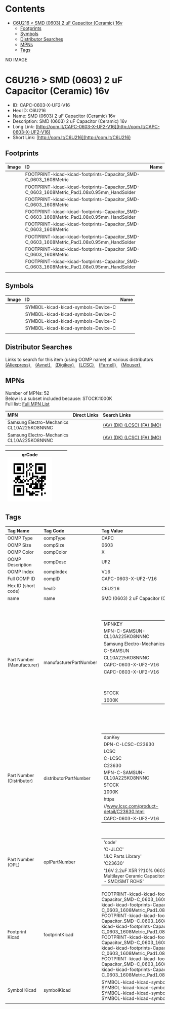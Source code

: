 



Contents
========

* [C6U216 > SMD (0603) 2 uF Capacitor (Ceramic) 16v](#c6u216--smd-0603-2-uf-capacitor-ceramic-16v)
	* [Footprints](#footprints)
	* [Symbols](#symbols)
	* [Distributor Searches](#distributor-searches)
	* [MPNs](#mpns)
	* [Tags](#tags)
  
NO IMAGE  
# C6U216 > SMD (0603) 2 uF Capacitor (Ceramic) 16v

- ID: CAPC-0603-X-UF2-V16
- Hex ID: C6U216
- Name: SMD (0603) 2 uF Capacitor (Ceramic) 16v
- Description: SMD (0603) 2 uF Capacitor (Ceramic) 16v
- Long Link: [http://oom.lt/CAPC-0603-X-UF2-V16](http://oom.lt/CAPC-0603-X-UF2-V16)
- Short Link: [http://oom.lt/C6U216](http://oom.lt/C6U216)

## Footprints
  

|Image|ID|Name|
| :--- | :--- | :--- |
||FOOTPRINT-kicad-kicad-footprints-Capacitor_SMD-C_0603_1608Metric||
||FOOTPRINT-kicad-kicad-footprints-Capacitor_SMD-C_0603_1608Metric_Pad1.08x0.95mm_HandSolder||
||FOOTPRINT-kicad-kicad-footprints-Capacitor_SMD-C_0603_1608Metric||
||FOOTPRINT-kicad-kicad-footprints-Capacitor_SMD-C_0603_1608Metric_Pad1.08x0.95mm_HandSolder||
||FOOTPRINT-kicad-kicad-footprints-Capacitor_SMD-C_0603_1608Metric||
||FOOTPRINT-kicad-kicad-footprints-Capacitor_SMD-C_0603_1608Metric_Pad1.08x0.95mm_HandSolder||
||FOOTPRINT-kicad-kicad-footprints-Capacitor_SMD-C_0603_1608Metric||
||FOOTPRINT-kicad-kicad-footprints-Capacitor_SMD-C_0603_1608Metric_Pad1.08x0.95mm_HandSolder||
||||

## Symbols
  

|Image|ID|Name|
| :--- | :--- | :--- |
|![]()|SYMBOL-kicad-kicad-symbols-Device-C||
|![]()|SYMBOL-kicad-kicad-symbols-Device-C||
|![]()|SYMBOL-kicad-kicad-symbols-Device-C||
|![]()|SYMBOL-kicad-kicad-symbols-Device-C||
||||

## Distributor Searches
  
Links to search for this item (using OOMP name) at various distributors  
[(Aliexpress) ](https://www.aliexpress.com/wholesale?SearchText=1117SMD+0603+2+uF+Capacitor+Ceramic+16v)&nbsp;&nbsp;&nbsp;[(Avnet) ](https://www.avnet.com/shop/us/search/SMD+0603+2+uF+Capacitor+Ceramic+16v)&nbsp;&nbsp;&nbsp;[(Digikey) ](https://www.digikey.co.uk/en/products/result?s=SMD+0603+2+uF+Capacitor+Ceramic+16v)&nbsp;&nbsp;&nbsp;[(LCSC) ](https://www.lcsc.com/search?q=SMD+0603+2+uF+Capacitor+Ceramic+16v)&nbsp;&nbsp;&nbsp;[(Farnell) ](https://uk.farnell.com/search?st=SMD+0603+2+uF+Capacitor+Ceramic+16v)&nbsp;&nbsp;&nbsp;[(Mouser) ](https://www.mouser.com/c/?q=SMD+0603+2+uF+Capacitor+Ceramic+16v)&nbsp;&nbsp;&nbsp;
## MPNs
  
Number of MPNs: 52<br>Below is a subset included because: STOCK:1000K <br>Full list: [Full MPN List](MPNLIST.md)  

|MPN|Direct Links|Search Links|
| :--- | :--- | :--- |
|Samsung Electro-Mechanics<br>CL10A225KO8NNNC||[(AV) ](https://www.avnet.com/shop/us/search/CL10A225KO8NNNC)[(DK) ](https://www.digikey.co.uk/products/en?keywords=CL10A225KO8NNNC)[(LCSC) ](https://www.lcsc.com/search?q=CL10A225KO8NNNC)[(FA) ](https://uk.farnell.com/search?st=CL10A225KO8NNNC)[(MO) ](https://www.mouser.com/c/?q=CL10A225KO8NNNC)|
|Samsung Electro-Mechanics<br>CL10A225KO8NNNC||[(AV) ](https://www.avnet.com/shop/us/search/CL10A225KO8NNNC)[(DK) ](https://www.digikey.co.uk/products/en?keywords=CL10A225KO8NNNC)[(LCSC) ](https://www.lcsc.com/search?q=CL10A225KO8NNNC)[(FA) ](https://uk.farnell.com/search?st=CL10A225KO8NNNC)[(MO) ](https://www.mouser.com/c/?q=CL10A225KO8NNNC)|
||||
  

|qrCode<br>[![](https://raw.githubusercontent.com/oomlout/oomlout_OOMP_parts_V2/main/CAPC/0603/X/UF2/V16/qrCode_140.png)](https://github.com/oomlout/oomlout_OOMP_parts_V2/tree/main/CAPC/0603/X/UF2/V16/qrCode.png)||||
| :---: | :---: | :---: | :---: |

## Tags
  

|Tag Name|Tag Code|Tag Value|
| :--- | :--- | :--- |
|OOMP Type|oompType|CAPC|
|OOMP Size|oompSize|0603|
|OOMP Color|oompColor|X|
|OOMP Description|oompDesc|UF2|
|OOMP Index|oompIndex|V16|
|Full OOMP ID|oompID|CAPC-0603-X-UF2-V16|
|Hex ID (short code)|hexID|C6U216|
|name|name|SMD (0603) 2 uF Capacitor (Ceramic) 16v|
|Part Number (Manufacturer)|manufacturerPartNumber|<table><tr><td>MPNKEY</td></tr><tr><td> MPN-C-SAMSUN-CL10A225KO8NNNC</td><td> MANUFACTURER</td></tr><tr><td> Samsung Electro-Mechanics</td><td> MANUCODE</td></tr><tr><td> C-SAMSUN</td><td> MPN</td></tr><tr><td> CL10A225KO8NNNC</td><td> OOMPIDPARTIAL</td></tr><tr><td> CAPC-0603-X-UF2-V16</td><td> OOMPID</td></tr><tr><td> CAPC-0603-X-UF2-V16</td><td> LINK</td></tr><tr><td> </td><td> DESCRIPTION</td></tr><tr><td> </td><td> TAGS</td></tr><tr><td> STOCK</td></tr><tr><td>1000K</td></tr></table></td><td> <table><tr><td>MPNKEY</td></tr><tr><td> MPN-C-FHGUAN-0603B225K160NT</td><td> MANUFACTURER</td></tr><tr><td> FH (Guangdong Fenghua Advanced Tech)</td><td> MANUCODE</td></tr><tr><td> C-FHGUAN</td><td> MPN</td></tr><tr><td> 0603B225K160NT</td><td> OOMPIDPARTIAL</td></tr><tr><td> CAPC-0603-X-UF2-V16</td><td> OOMPID</td></tr><tr><td> CAPC-0603-X-UF2-V16</td><td> LINK</td></tr><tr><td> </td><td> DESCRIPTION</td></tr><tr><td> </td><td> TAGS</td></tr><tr><td> STOCK</td></tr><tr><td>10K</td></tr></table></td><td> <table><tr><td>MPNKEY</td></tr><tr><td> MPN-C-TDK-C1608X5R1C225KT000N</td><td> MANUFACTURER</td></tr><tr><td> TDK</td><td> MANUCODE</td></tr><tr><td> C-TDK</td><td> MPN</td></tr><tr><td> C1608X5R1C225KT000N</td><td> OOMPIDPARTIAL</td></tr><tr><td> CAPC-0603-X-UF2-V16</td><td> OOMPID</td></tr><tr><td> CAPC-0603-X-UF2-V16</td><td> LINK</td></tr><tr><td> </td><td> DESCRIPTION</td></tr><tr><td> </td><td> TAGS</td></tr><tr><td> STOCK</td></tr><tr><td>100K</td></tr></table></td><td> <table><tr><td>MPNKEY</td></tr><tr><td> MPN-C-MURATA-GRM188R61C225KE15D</td><td> MANUFACTURER</td></tr><tr><td> Murata Electronics</td><td> MANUCODE</td></tr><tr><td> C-MURATA</td><td> MPN</td></tr><tr><td> GRM188R61C225KE15D</td><td> OOMPIDPARTIAL</td></tr><tr><td> CAPC-0603-X-UF2-V16</td><td> OOMPID</td></tr><tr><td> CAPC-0603-X-UF2-V16</td><td> LINK</td></tr><tr><td> </td><td> DESCRIPTION</td></tr><tr><td> </td><td> TAGS</td></tr><tr><td> STOCK</td></tr><tr><td>1K</td></tr></table></td><td> <table><tr><td>MPNKEY</td></tr><tr><td> MPN-C-TAIYOY-EMK107BJ225KA-T</td><td> MANUFACTURER</td></tr><tr><td> Taiyo Yuden</td><td> MANUCODE</td></tr><tr><td> C-TAIYOY</td><td> MPN</td></tr><tr><td> EMK107BJ225KA-T</td><td> OOMPIDPARTIAL</td></tr><tr><td> CAPC-0603-X-UF2-V16</td><td> OOMPID</td></tr><tr><td> CAPC-0603-X-UF2-V16</td><td> LINK</td></tr><tr><td> </td><td> DESCRIPTION</td></tr><tr><td> </td><td> TAGS</td></tr><tr><td> STOCK</td></tr><tr><td>100K</td></tr></table></td><td> <table><tr><td>MPNKEY</td></tr><tr><td> MPN-C-YAGEO-CC0603ZRY5V7BB225</td><td> MANUFACTURER</td></tr><tr><td> YAGEO</td><td> MANUCODE</td></tr><tr><td> C-YAGEO</td><td> MPN</td></tr><tr><td> CC0603ZRY5V7BB225</td><td> OOMPIDPARTIAL</td></tr><tr><td> CAPC-0603-X-UF2-V16</td><td> OOMPID</td></tr><tr><td> CAPC-0603-X-UF2-V16</td><td> LINK</td></tr><tr><td> </td><td> DESCRIPTION</td></tr><tr><td> </td><td> TAGS</td></tr><tr><td> STOCK</td></tr><tr><td>1K</td></tr></table></td><td> <table><tr><td>MPNKEY</td></tr><tr><td> MPN-C-YAGEO-CC0603KRX5R7BB225</td><td> MANUFACTURER</td></tr><tr><td> YAGEO</td><td> MANUCODE</td></tr><tr><td> C-YAGEO</td><td> MPN</td></tr><tr><td> CC0603KRX5R7BB225</td><td> OOMPIDPARTIAL</td></tr><tr><td> CAPC-0603-X-UF2-V16</td><td> OOMPID</td></tr><tr><td> CAPC-0603-X-UF2-V16</td><td> LINK</td></tr><tr><td> </td><td> DESCRIPTION</td></tr><tr><td> </td><td> TAGS</td></tr><tr><td> STOCK</td></tr><tr><td>100K</td></tr></table></td><td> <table><tr><td>MPNKEY</td></tr><tr><td> MPN-C-FHGUAN-0603F225M160NT</td><td> MANUFACTURER</td></tr><tr><td> FH (Guangdong Fenghua Advanced Tech)</td><td> MANUCODE</td></tr><tr><td> C-FHGUAN</td><td> MPN</td></tr><tr><td> 0603F225M160NT</td><td> OOMPIDPARTIAL</td></tr><tr><td> CAPC-0603-X-UF2-V16</td><td> OOMPID</td></tr><tr><td> CAPC-0603-X-UF2-V16</td><td> LINK</td></tr><tr><td> </td><td> DESCRIPTION</td></tr><tr><td> </td><td> TAGS</td></tr><tr><td> </td></tr></table></td><td> <table><tr><td>MPNKEY</td></tr><tr><td> MPN-C-WALSIN-0603F225Z160CT</td><td> MANUFACTURER</td></tr><tr><td> Walsin Tech Corp</td><td> MANUCODE</td></tr><tr><td> C-WALSIN</td><td> MPN</td></tr><tr><td> 0603F225Z160CT</td><td> OOMPIDPARTIAL</td></tr><tr><td> CAPC-0603-X-UF2-V16</td><td> OOMPID</td></tr><tr><td> CAPC-0603-X-UF2-V16</td><td> LINK</td></tr><tr><td> </td><td> DESCRIPTION</td></tr><tr><td> </td><td> TAGS</td></tr><tr><td> </td></tr></table></td><td> <table><tr><td>MPNKEY</td></tr><tr><td> MPN-C-FHGUAN-0603X225K160NT</td><td> MANUFACTURER</td></tr><tr><td> FH (Guangdong Fenghua Advanced Tech)</td><td> MANUCODE</td></tr><tr><td> C-FHGUAN</td><td> MPN</td></tr><tr><td> 0603X225K160NT</td><td> OOMPIDPARTIAL</td></tr><tr><td> CAPC-0603-X-UF2-V16</td><td> OOMPID</td></tr><tr><td> CAPC-0603-X-UF2-V16</td><td> LINK</td></tr><tr><td> </td><td> DESCRIPTION</td></tr><tr><td> </td><td> TAGS</td></tr><tr><td> STOCK</td></tr><tr><td>10K</td></tr></table></td><td> <table><tr><td>MPNKEY</td></tr><tr><td> MPN-C-TDK-CGA3E1X5R1C225M080AC</td><td> MANUFACTURER</td></tr><tr><td> TDK</td><td> MANUCODE</td></tr><tr><td> C-TDK</td><td> MPN</td></tr><tr><td> CGA3E1X5R1C225M080AC</td><td> OOMPIDPARTIAL</td></tr><tr><td> CAPC-0603-X-UF2-V16</td><td> OOMPID</td></tr><tr><td> CAPC-0603-X-UF2-V16</td><td> LINK</td></tr><tr><td> </td><td> DESCRIPTION</td></tr><tr><td> </td><td> TAGS</td></tr><tr><td> </td></tr></table></td><td> <table><tr><td>MPNKEY</td></tr><tr><td> MPN-C-MURATA-GRM188C71C225KE11D</td><td> MANUFACTURER</td></tr><tr><td> Murata Electronics</td><td> MANUCODE</td></tr><tr><td> C-MURATA</td><td> MPN</td></tr><tr><td> GRM188C71C225KE11D</td><td> OOMPIDPARTIAL</td></tr><tr><td> CAPC-0603-X-UF2-V16</td><td> OOMPID</td></tr><tr><td> CAPC-0603-X-UF2-V16</td><td> LINK</td></tr><tr><td> </td><td> DESCRIPTION</td></tr><tr><td> </td><td> TAGS</td></tr><tr><td> </td></tr></table></td><td> <table><tr><td>MPNKEY</td></tr><tr><td> MPN-C-TAIYOY-EMK107BB7225KA-T</td><td> MANUFACTURER</td></tr><tr><td> Taiyo Yuden</td><td> MANUCODE</td></tr><tr><td> C-TAIYOY</td><td> MPN</td></tr><tr><td> EMK107BB7225KA-T</td><td> OOMPIDPARTIAL</td></tr><tr><td> CAPC-0603-X-UF2-V16</td><td> OOMPID</td></tr><tr><td> CAPC-0603-X-UF2-V16</td><td> LINK</td></tr><tr><td> </td><td> DESCRIPTION</td></tr><tr><td> </td><td> TAGS</td></tr><tr><td> STOCK</td></tr><tr><td>1K</td></tr></table></td><td> <table><tr><td>MPNKEY</td></tr><tr><td> MPN-C-TDK-CGA3E1X7S1C225KT000N</td><td> MANUFACTURER</td></tr><tr><td> TDK</td><td> MANUCODE</td></tr><tr><td> C-TDK</td><td> MPN</td></tr><tr><td> CGA3E1X7S1C225KT000N</td><td> OOMPIDPARTIAL</td></tr><tr><td> CAPC-0603-X-UF2-V16</td><td> OOMPID</td></tr><tr><td> CAPC-0603-X-UF2-V16</td><td> LINK</td></tr><tr><td> </td><td> DESCRIPTION</td></tr><tr><td> </td><td> TAGS</td></tr><tr><td> </td></tr></table></td><td> <table><tr><td>MPNKEY</td></tr><tr><td> MPN-C-TDK-CGA3E1X5R1C225KT0Y0E</td><td> MANUFACTURER</td></tr><tr><td> TDK</td><td> MANUCODE</td></tr><tr><td> C-TDK</td><td> MPN</td></tr><tr><td> CGA3E1X5R1C225KT0Y0E</td><td> OOMPIDPARTIAL</td></tr><tr><td> CAPC-0603-X-UF2-V16</td><td> OOMPID</td></tr><tr><td> CAPC-0603-X-UF2-V16</td><td> LINK</td></tr><tr><td> </td><td> DESCRIPTION</td></tr><tr><td> </td><td> TAGS</td></tr><tr><td> STOCK</td></tr><tr><td>1K</td></tr></table></td><td> <table><tr><td>MPNKEY</td></tr><tr><td> MPN-C-CCTC-TCC0603X5R225K160CT</td><td> MANUFACTURER</td></tr><tr><td> CCTC</td><td> MANUCODE</td></tr><tr><td> C-CCTC</td><td> MPN</td></tr><tr><td> TCC0603X5R225K160CT</td><td> OOMPIDPARTIAL</td></tr><tr><td> CAPC-0603-X-UF2-V16</td><td> OOMPID</td></tr><tr><td> CAPC-0603-X-UF2-V16</td><td> LINK</td></tr><tr><td> </td><td> DESCRIPTION</td></tr><tr><td> </td><td> TAGS</td></tr><tr><td> STOCK</td></tr><tr><td>100K</td></tr></table></td><td> <table><tr><td>MPNKEY</td></tr><tr><td> MPN-C-TAIYOY-EMK107ABJ225KAHT</td><td> MANUFACTURER</td></tr><tr><td> Taiyo Yuden</td><td> MANUCODE</td></tr><tr><td> C-TAIYOY</td><td> MPN</td></tr><tr><td> EMK107ABJ225KAHT</td><td> OOMPIDPARTIAL</td></tr><tr><td> CAPC-0603-X-UF2-V16</td><td> OOMPID</td></tr><tr><td> CAPC-0603-X-UF2-V16</td><td> LINK</td></tr><tr><td> </td><td> DESCRIPTION</td></tr><tr><td> </td><td> TAGS</td></tr><tr><td> STOCK</td></tr><tr><td>1K</td></tr></table></td><td> <table><tr><td>MPNKEY</td></tr><tr><td> MPN-C-WALSIN-0603X225K160CT</td><td> MANUFACTURER</td></tr><tr><td> Walsin Tech Corp</td><td> MANUCODE</td></tr><tr><td> C-WALSIN</td><td> MPN</td></tr><tr><td> 0603X225K160CT</td><td> OOMPIDPARTIAL</td></tr><tr><td> CAPC-0603-X-UF2-V16</td><td> OOMPID</td></tr><tr><td> CAPC-0603-X-UF2-V16</td><td> LINK</td></tr><tr><td> </td><td> DESCRIPTION</td></tr><tr><td> </td><td> TAGS</td></tr><tr><td> </td></tr></table></td><td> <table><tr><td>MPNKEY</td></tr><tr><td> MPN-C-KEMET-C0603C225K4PAC7867</td><td> MANUFACTURER</td></tr><tr><td> KEMET</td><td> MANUCODE</td></tr><tr><td> C-KEMET</td><td> MPN</td></tr><tr><td> C0603C225K4PAC7867</td><td> OOMPIDPARTIAL</td></tr><tr><td> CAPC-0603-X-UF2-V16</td><td> OOMPID</td></tr><tr><td> CAPC-0603-X-UF2-V16</td><td> LINK</td></tr><tr><td> </td><td> DESCRIPTION</td></tr><tr><td> </td><td> TAGS</td></tr><tr><td> STOCK</td></tr><tr><td>1K</td></tr></table></td><td> <table><tr><td>MPNKEY</td></tr><tr><td> MPN-C-YAGEO-CC0603MRY5V7BB225</td><td> MANUFACTURER</td></tr><tr><td> YAGEO</td><td> MANUCODE</td></tr><tr><td> C-YAGEO</td><td> MPN</td></tr><tr><td> CC0603MRY5V7BB225</td><td> OOMPIDPARTIAL</td></tr><tr><td> CAPC-0603-X-UF2-V16</td><td> OOMPID</td></tr><tr><td> CAPC-0603-X-UF2-V16</td><td> LINK</td></tr><tr><td> </td><td> DESCRIPTION</td></tr><tr><td> </td><td> TAGS</td></tr><tr><td> </td></tr></table></td><td> <table><tr><td>MPNKEY</td></tr><tr><td> MPN-C-WALSIN-0603B225K160CT</td><td> MANUFACTURER</td></tr><tr><td> Walsin Tech Corp</td><td> MANUCODE</td></tr><tr><td> C-WALSIN</td><td> MPN</td></tr><tr><td> 0603B225K160CT</td><td> OOMPIDPARTIAL</td></tr><tr><td> CAPC-0603-X-UF2-V16</td><td> OOMPID</td></tr><tr><td> CAPC-0603-X-UF2-V16</td><td> LINK</td></tr><tr><td> </td><td> DESCRIPTION</td></tr><tr><td> </td><td> TAGS</td></tr><tr><td> </td></tr></table></td><td> <table><tr><td>MPNKEY</td></tr><tr><td> MPN-C-MURATA-GRM188Z71C225KE43D</td><td> MANUFACTURER</td></tr><tr><td> Murata Electronics</td><td> MANUCODE</td></tr><tr><td> C-MURATA</td><td> MPN</td></tr><tr><td> GRM188Z71C225KE43D</td><td> OOMPIDPARTIAL</td></tr><tr><td> CAPC-0603-X-UF2-V16</td><td> OOMPID</td></tr><tr><td> CAPC-0603-X-UF2-V16</td><td> LINK</td></tr><tr><td> </td><td> DESCRIPTION</td></tr><tr><td> </td><td> TAGS</td></tr><tr><td> </td></tr></table></td><td> <table><tr><td>MPNKEY</td></tr><tr><td> MPN-C-YAGEO-CC0603KRX7R7BB225</td><td> MANUFACTURER</td></tr><tr><td> YAGEO</td><td> MANUCODE</td></tr><tr><td> C-YAGEO</td><td> MPN</td></tr><tr><td> CC0603KRX7R7BB225</td><td> OOMPIDPARTIAL</td></tr><tr><td> CAPC-0603-X-UF2-V16</td><td> OOMPID</td></tr><tr><td> CAPC-0603-X-UF2-V16</td><td> LINK</td></tr><tr><td> </td><td> DESCRIPTION</td></tr><tr><td> </td><td> TAGS</td></tr><tr><td> STOCK</td></tr><tr><td>1K</td></tr></table></td><td> <table><tr><td>MPNKEY</td></tr><tr><td> MPN-C-TDK-C1608X7S1C225K080AE</td><td> MANUFACTURER</td></tr><tr><td> TDK</td><td> MANUCODE</td></tr><tr><td> C-TDK</td><td> MPN</td></tr><tr><td> C1608X7S1C225K080AE</td><td> OOMPIDPARTIAL</td></tr><tr><td> CAPC-0603-X-UF2-V16</td><td> OOMPID</td></tr><tr><td> CAPC-0603-X-UF2-V16</td><td> LINK</td></tr><tr><td> </td><td> DESCRIPTION</td></tr><tr><td> </td><td> TAGS</td></tr><tr><td> </td></tr></table></td><td> <table><tr><td>MPNKEY</td></tr><tr><td> MPN-C-SAMSUN-CL10A226MO7JZNC</td><td> MANUFACTURER</td></tr><tr><td> Samsung Electro-Mechanics</td><td> MANUCODE</td></tr><tr><td> C-SAMSUN</td><td> MPN</td></tr><tr><td> CL10A226MO7JZNC</td><td> OOMPIDPARTIAL</td></tr><tr><td> CAPC-0603-X-UF2-V16</td><td> OOMPID</td></tr><tr><td> CAPC-0603-X-UF2-V16</td><td> LINK</td></tr><tr><td> </td><td> DESCRIPTION</td></tr><tr><td> </td><td> TAGS</td></tr><tr><td> STOCK</td></tr><tr><td>10K</td></tr></table></td><td> <table><tr><td>MPNKEY</td></tr><tr><td> MPN-C-SANYEA-C0603X5R226M160NT</td><td> MANUFACTURER</td></tr><tr><td> SANYEAR</td><td> MANUCODE</td></tr><tr><td> C-SANYEA</td><td> MPN</td></tr><tr><td> C0603X5R226M160NT</td><td> OOMPIDPARTIAL</td></tr><tr><td> CAPC-0603-X-UF2-V16</td><td> OOMPID</td></tr><tr><td> CAPC-0603-X-UF2-V16</td><td> LINK</td></tr><tr><td> </td><td> DESCRIPTION</td></tr><tr><td> </td><td> TAGS</td></tr><tr><td> STOCK</td></tr><tr><td>1K</td></tr></table></td><td> <table><tr><td>MPNKEY</td></tr><tr><td> MPN-C-SAMSUN-CL10A225KO8NNNC</td><td> MANUFACTURER</td></tr><tr><td> Samsung Electro-Mechanics</td><td> MANUCODE</td></tr><tr><td> C-SAMSUN</td><td> MPN</td></tr><tr><td> CL10A225KO8NNNC</td><td> OOMPIDPARTIAL</td></tr><tr><td> CAPC-0603-X-UF2-V16</td><td> OOMPID</td></tr><tr><td> CAPC-0603-X-UF2-V16</td><td> LINK</td></tr><tr><td> </td><td> DESCRIPTION</td></tr><tr><td> </td><td> TAGS</td></tr><tr><td> STOCK</td></tr><tr><td>1000K</td></tr></table></td><td> <table><tr><td>MPNKEY</td></tr><tr><td> MPN-C-FHGUAN-0603B225K160NT</td><td> MANUFACTURER</td></tr><tr><td> FH (Guangdong Fenghua Advanced Tech)</td><td> MANUCODE</td></tr><tr><td> C-FHGUAN</td><td> MPN</td></tr><tr><td> 0603B225K160NT</td><td> OOMPIDPARTIAL</td></tr><tr><td> CAPC-0603-X-UF2-V16</td><td> OOMPID</td></tr><tr><td> CAPC-0603-X-UF2-V16</td><td> LINK</td></tr><tr><td> </td><td> DESCRIPTION</td></tr><tr><td> </td><td> TAGS</td></tr><tr><td> STOCK</td></tr><tr><td>10K</td></tr></table></td><td> <table><tr><td>MPNKEY</td></tr><tr><td> MPN-C-TDK-C1608X5R1C225KT000N</td><td> MANUFACTURER</td></tr><tr><td> TDK</td><td> MANUCODE</td></tr><tr><td> C-TDK</td><td> MPN</td></tr><tr><td> C1608X5R1C225KT000N</td><td> OOMPIDPARTIAL</td></tr><tr><td> CAPC-0603-X-UF2-V16</td><td> OOMPID</td></tr><tr><td> CAPC-0603-X-UF2-V16</td><td> LINK</td></tr><tr><td> </td><td> DESCRIPTION</td></tr><tr><td> </td><td> TAGS</td></tr><tr><td> STOCK</td></tr><tr><td>100K</td></tr></table></td><td> <table><tr><td>MPNKEY</td></tr><tr><td> MPN-C-MURATA-GRM188R61C225KE15D</td><td> MANUFACTURER</td></tr><tr><td> Murata Electronics</td><td> MANUCODE</td></tr><tr><td> C-MURATA</td><td> MPN</td></tr><tr><td> GRM188R61C225KE15D</td><td> OOMPIDPARTIAL</td></tr><tr><td> CAPC-0603-X-UF2-V16</td><td> OOMPID</td></tr><tr><td> CAPC-0603-X-UF2-V16</td><td> LINK</td></tr><tr><td> </td><td> DESCRIPTION</td></tr><tr><td> </td><td> TAGS</td></tr><tr><td> STOCK</td></tr><tr><td>1K</td></tr></table></td><td> <table><tr><td>MPNKEY</td></tr><tr><td> MPN-C-TAIYOY-EMK107BJ225KA-T</td><td> MANUFACTURER</td></tr><tr><td> Taiyo Yuden</td><td> MANUCODE</td></tr><tr><td> C-TAIYOY</td><td> MPN</td></tr><tr><td> EMK107BJ225KA-T</td><td> OOMPIDPARTIAL</td></tr><tr><td> CAPC-0603-X-UF2-V16</td><td> OOMPID</td></tr><tr><td> CAPC-0603-X-UF2-V16</td><td> LINK</td></tr><tr><td> </td><td> DESCRIPTION</td></tr><tr><td> </td><td> TAGS</td></tr><tr><td> STOCK</td></tr><tr><td>100K</td></tr></table></td><td> <table><tr><td>MPNKEY</td></tr><tr><td> MPN-C-YAGEO-CC0603ZRY5V7BB225</td><td> MANUFACTURER</td></tr><tr><td> YAGEO</td><td> MANUCODE</td></tr><tr><td> C-YAGEO</td><td> MPN</td></tr><tr><td> CC0603ZRY5V7BB225</td><td> OOMPIDPARTIAL</td></tr><tr><td> CAPC-0603-X-UF2-V16</td><td> OOMPID</td></tr><tr><td> CAPC-0603-X-UF2-V16</td><td> LINK</td></tr><tr><td> </td><td> DESCRIPTION</td></tr><tr><td> </td><td> TAGS</td></tr><tr><td> STOCK</td></tr><tr><td>1K</td></tr></table></td><td> <table><tr><td>MPNKEY</td></tr><tr><td> MPN-C-YAGEO-CC0603KRX5R7BB225</td><td> MANUFACTURER</td></tr><tr><td> YAGEO</td><td> MANUCODE</td></tr><tr><td> C-YAGEO</td><td> MPN</td></tr><tr><td> CC0603KRX5R7BB225</td><td> OOMPIDPARTIAL</td></tr><tr><td> CAPC-0603-X-UF2-V16</td><td> OOMPID</td></tr><tr><td> CAPC-0603-X-UF2-V16</td><td> LINK</td></tr><tr><td> </td><td> DESCRIPTION</td></tr><tr><td> </td><td> TAGS</td></tr><tr><td> STOCK</td></tr><tr><td>100K</td></tr></table></td><td> <table><tr><td>MPNKEY</td></tr><tr><td> MPN-C-FHGUAN-0603F225M160NT</td><td> MANUFACTURER</td></tr><tr><td> FH (Guangdong Fenghua Advanced Tech)</td><td> MANUCODE</td></tr><tr><td> C-FHGUAN</td><td> MPN</td></tr><tr><td> 0603F225M160NT</td><td> OOMPIDPARTIAL</td></tr><tr><td> CAPC-0603-X-UF2-V16</td><td> OOMPID</td></tr><tr><td> CAPC-0603-X-UF2-V16</td><td> LINK</td></tr><tr><td> </td><td> DESCRIPTION</td></tr><tr><td> </td><td> TAGS</td></tr><tr><td> </td></tr></table></td><td> <table><tr><td>MPNKEY</td></tr><tr><td> MPN-C-WALSIN-0603F225Z160CT</td><td> MANUFACTURER</td></tr><tr><td> Walsin Tech Corp</td><td> MANUCODE</td></tr><tr><td> C-WALSIN</td><td> MPN</td></tr><tr><td> 0603F225Z160CT</td><td> OOMPIDPARTIAL</td></tr><tr><td> CAPC-0603-X-UF2-V16</td><td> OOMPID</td></tr><tr><td> CAPC-0603-X-UF2-V16</td><td> LINK</td></tr><tr><td> </td><td> DESCRIPTION</td></tr><tr><td> </td><td> TAGS</td></tr><tr><td> </td></tr></table></td><td> <table><tr><td>MPNKEY</td></tr><tr><td> MPN-C-FHGUAN-0603X225K160NT</td><td> MANUFACTURER</td></tr><tr><td> FH (Guangdong Fenghua Advanced Tech)</td><td> MANUCODE</td></tr><tr><td> C-FHGUAN</td><td> MPN</td></tr><tr><td> 0603X225K160NT</td><td> OOMPIDPARTIAL</td></tr><tr><td> CAPC-0603-X-UF2-V16</td><td> OOMPID</td></tr><tr><td> CAPC-0603-X-UF2-V16</td><td> LINK</td></tr><tr><td> </td><td> DESCRIPTION</td></tr><tr><td> </td><td> TAGS</td></tr><tr><td> STOCK</td></tr><tr><td>10K</td></tr></table></td><td> <table><tr><td>MPNKEY</td></tr><tr><td> MPN-C-TDK-CGA3E1X5R1C225M080AC</td><td> MANUFACTURER</td></tr><tr><td> TDK</td><td> MANUCODE</td></tr><tr><td> C-TDK</td><td> MPN</td></tr><tr><td> CGA3E1X5R1C225M080AC</td><td> OOMPIDPARTIAL</td></tr><tr><td> CAPC-0603-X-UF2-V16</td><td> OOMPID</td></tr><tr><td> CAPC-0603-X-UF2-V16</td><td> LINK</td></tr><tr><td> </td><td> DESCRIPTION</td></tr><tr><td> </td><td> TAGS</td></tr><tr><td> </td></tr></table></td><td> <table><tr><td>MPNKEY</td></tr><tr><td> MPN-C-MURATA-GRM188C71C225KE11D</td><td> MANUFACTURER</td></tr><tr><td> Murata Electronics</td><td> MANUCODE</td></tr><tr><td> C-MURATA</td><td> MPN</td></tr><tr><td> GRM188C71C225KE11D</td><td> OOMPIDPARTIAL</td></tr><tr><td> CAPC-0603-X-UF2-V16</td><td> OOMPID</td></tr><tr><td> CAPC-0603-X-UF2-V16</td><td> LINK</td></tr><tr><td> </td><td> DESCRIPTION</td></tr><tr><td> </td><td> TAGS</td></tr><tr><td> </td></tr></table></td><td> <table><tr><td>MPNKEY</td></tr><tr><td> MPN-C-TAIYOY-EMK107BB7225KA-T</td><td> MANUFACTURER</td></tr><tr><td> Taiyo Yuden</td><td> MANUCODE</td></tr><tr><td> C-TAIYOY</td><td> MPN</td></tr><tr><td> EMK107BB7225KA-T</td><td> OOMPIDPARTIAL</td></tr><tr><td> CAPC-0603-X-UF2-V16</td><td> OOMPID</td></tr><tr><td> CAPC-0603-X-UF2-V16</td><td> LINK</td></tr><tr><td> </td><td> DESCRIPTION</td></tr><tr><td> </td><td> TAGS</td></tr><tr><td> STOCK</td></tr><tr><td>1K</td></tr></table></td><td> <table><tr><td>MPNKEY</td></tr><tr><td> MPN-C-TDK-CGA3E1X7S1C225KT000N</td><td> MANUFACTURER</td></tr><tr><td> TDK</td><td> MANUCODE</td></tr><tr><td> C-TDK</td><td> MPN</td></tr><tr><td> CGA3E1X7S1C225KT000N</td><td> OOMPIDPARTIAL</td></tr><tr><td> CAPC-0603-X-UF2-V16</td><td> OOMPID</td></tr><tr><td> CAPC-0603-X-UF2-V16</td><td> LINK</td></tr><tr><td> </td><td> DESCRIPTION</td></tr><tr><td> </td><td> TAGS</td></tr><tr><td> </td></tr></table></td><td> <table><tr><td>MPNKEY</td></tr><tr><td> MPN-C-TDK-CGA3E1X5R1C225KT0Y0E</td><td> MANUFACTURER</td></tr><tr><td> TDK</td><td> MANUCODE</td></tr><tr><td> C-TDK</td><td> MPN</td></tr><tr><td> CGA3E1X5R1C225KT0Y0E</td><td> OOMPIDPARTIAL</td></tr><tr><td> CAPC-0603-X-UF2-V16</td><td> OOMPID</td></tr><tr><td> CAPC-0603-X-UF2-V16</td><td> LINK</td></tr><tr><td> </td><td> DESCRIPTION</td></tr><tr><td> </td><td> TAGS</td></tr><tr><td> STOCK</td></tr><tr><td>1K</td></tr></table></td><td> <table><tr><td>MPNKEY</td></tr><tr><td> MPN-C-CCTC-TCC0603X5R225K160CT</td><td> MANUFACTURER</td></tr><tr><td> CCTC</td><td> MANUCODE</td></tr><tr><td> C-CCTC</td><td> MPN</td></tr><tr><td> TCC0603X5R225K160CT</td><td> OOMPIDPARTIAL</td></tr><tr><td> CAPC-0603-X-UF2-V16</td><td> OOMPID</td></tr><tr><td> CAPC-0603-X-UF2-V16</td><td> LINK</td></tr><tr><td> </td><td> DESCRIPTION</td></tr><tr><td> </td><td> TAGS</td></tr><tr><td> STOCK</td></tr><tr><td>100K</td></tr></table></td><td> <table><tr><td>MPNKEY</td></tr><tr><td> MPN-C-TAIYOY-EMK107ABJ225KAHT</td><td> MANUFACTURER</td></tr><tr><td> Taiyo Yuden</td><td> MANUCODE</td></tr><tr><td> C-TAIYOY</td><td> MPN</td></tr><tr><td> EMK107ABJ225KAHT</td><td> OOMPIDPARTIAL</td></tr><tr><td> CAPC-0603-X-UF2-V16</td><td> OOMPID</td></tr><tr><td> CAPC-0603-X-UF2-V16</td><td> LINK</td></tr><tr><td> </td><td> DESCRIPTION</td></tr><tr><td> </td><td> TAGS</td></tr><tr><td> STOCK</td></tr><tr><td>1K</td></tr></table></td><td> <table><tr><td>MPNKEY</td></tr><tr><td> MPN-C-WALSIN-0603X225K160CT</td><td> MANUFACTURER</td></tr><tr><td> Walsin Tech Corp</td><td> MANUCODE</td></tr><tr><td> C-WALSIN</td><td> MPN</td></tr><tr><td> 0603X225K160CT</td><td> OOMPIDPARTIAL</td></tr><tr><td> CAPC-0603-X-UF2-V16</td><td> OOMPID</td></tr><tr><td> CAPC-0603-X-UF2-V16</td><td> LINK</td></tr><tr><td> </td><td> DESCRIPTION</td></tr><tr><td> </td><td> TAGS</td></tr><tr><td> </td></tr></table></td><td> <table><tr><td>MPNKEY</td></tr><tr><td> MPN-C-KEMET-C0603C225K4PAC7867</td><td> MANUFACTURER</td></tr><tr><td> KEMET</td><td> MANUCODE</td></tr><tr><td> C-KEMET</td><td> MPN</td></tr><tr><td> C0603C225K4PAC7867</td><td> OOMPIDPARTIAL</td></tr><tr><td> CAPC-0603-X-UF2-V16</td><td> OOMPID</td></tr><tr><td> CAPC-0603-X-UF2-V16</td><td> LINK</td></tr><tr><td> </td><td> DESCRIPTION</td></tr><tr><td> </td><td> TAGS</td></tr><tr><td> STOCK</td></tr><tr><td>1K</td></tr></table></td><td> <table><tr><td>MPNKEY</td></tr><tr><td> MPN-C-YAGEO-CC0603MRY5V7BB225</td><td> MANUFACTURER</td></tr><tr><td> YAGEO</td><td> MANUCODE</td></tr><tr><td> C-YAGEO</td><td> MPN</td></tr><tr><td> CC0603MRY5V7BB225</td><td> OOMPIDPARTIAL</td></tr><tr><td> CAPC-0603-X-UF2-V16</td><td> OOMPID</td></tr><tr><td> CAPC-0603-X-UF2-V16</td><td> LINK</td></tr><tr><td> </td><td> DESCRIPTION</td></tr><tr><td> </td><td> TAGS</td></tr><tr><td> </td></tr></table></td><td> <table><tr><td>MPNKEY</td></tr><tr><td> MPN-C-WALSIN-0603B225K160CT</td><td> MANUFACTURER</td></tr><tr><td> Walsin Tech Corp</td><td> MANUCODE</td></tr><tr><td> C-WALSIN</td><td> MPN</td></tr><tr><td> 0603B225K160CT</td><td> OOMPIDPARTIAL</td></tr><tr><td> CAPC-0603-X-UF2-V16</td><td> OOMPID</td></tr><tr><td> CAPC-0603-X-UF2-V16</td><td> LINK</td></tr><tr><td> </td><td> DESCRIPTION</td></tr><tr><td> </td><td> TAGS</td></tr><tr><td> </td></tr></table></td><td> <table><tr><td>MPNKEY</td></tr><tr><td> MPN-C-MURATA-GRM188Z71C225KE43D</td><td> MANUFACTURER</td></tr><tr><td> Murata Electronics</td><td> MANUCODE</td></tr><tr><td> C-MURATA</td><td> MPN</td></tr><tr><td> GRM188Z71C225KE43D</td><td> OOMPIDPARTIAL</td></tr><tr><td> CAPC-0603-X-UF2-V16</td><td> OOMPID</td></tr><tr><td> CAPC-0603-X-UF2-V16</td><td> LINK</td></tr><tr><td> </td><td> DESCRIPTION</td></tr><tr><td> </td><td> TAGS</td></tr><tr><td> </td></tr></table></td><td> <table><tr><td>MPNKEY</td></tr><tr><td> MPN-C-YAGEO-CC0603KRX7R7BB225</td><td> MANUFACTURER</td></tr><tr><td> YAGEO</td><td> MANUCODE</td></tr><tr><td> C-YAGEO</td><td> MPN</td></tr><tr><td> CC0603KRX7R7BB225</td><td> OOMPIDPARTIAL</td></tr><tr><td> CAPC-0603-X-UF2-V16</td><td> OOMPID</td></tr><tr><td> CAPC-0603-X-UF2-V16</td><td> LINK</td></tr><tr><td> </td><td> DESCRIPTION</td></tr><tr><td> </td><td> TAGS</td></tr><tr><td> STOCK</td></tr><tr><td>1K</td></tr></table></td><td> <table><tr><td>MPNKEY</td></tr><tr><td> MPN-C-TDK-C1608X7S1C225K080AE</td><td> MANUFACTURER</td></tr><tr><td> TDK</td><td> MANUCODE</td></tr><tr><td> C-TDK</td><td> MPN</td></tr><tr><td> C1608X7S1C225K080AE</td><td> OOMPIDPARTIAL</td></tr><tr><td> CAPC-0603-X-UF2-V16</td><td> OOMPID</td></tr><tr><td> CAPC-0603-X-UF2-V16</td><td> LINK</td></tr><tr><td> </td><td> DESCRIPTION</td></tr><tr><td> </td><td> TAGS</td></tr><tr><td> </td></tr></table></td><td> <table><tr><td>MPNKEY</td></tr><tr><td> MPN-C-SAMSUN-CL10A226MO7JZNC</td><td> MANUFACTURER</td></tr><tr><td> Samsung Electro-Mechanics</td><td> MANUCODE</td></tr><tr><td> C-SAMSUN</td><td> MPN</td></tr><tr><td> CL10A226MO7JZNC</td><td> OOMPIDPARTIAL</td></tr><tr><td> CAPC-0603-X-UF2-V16</td><td> OOMPID</td></tr><tr><td> CAPC-0603-X-UF2-V16</td><td> LINK</td></tr><tr><td> </td><td> DESCRIPTION</td></tr><tr><td> </td><td> TAGS</td></tr><tr><td> STOCK</td></tr><tr><td>10K</td></tr></table></td><td> <table><tr><td>MPNKEY</td></tr><tr><td> MPN-C-SANYEA-C0603X5R226M160NT</td><td> MANUFACTURER</td></tr><tr><td> SANYEAR</td><td> MANUCODE</td></tr><tr><td> C-SANYEA</td><td> MPN</td></tr><tr><td> C0603X5R226M160NT</td><td> OOMPIDPARTIAL</td></tr><tr><td> CAPC-0603-X-UF2-V16</td><td> OOMPID</td></tr><tr><td> CAPC-0603-X-UF2-V16</td><td> LINK</td></tr><tr><td> </td><td> DESCRIPTION</td></tr><tr><td> </td><td> TAGS</td></tr><tr><td> STOCK</td></tr><tr><td>1K</td></tr></table>|
|Part Number (Distributor)|distributorPartNumber|<table><tr><td>dpnKey</td></tr><tr><td> DPN-C-LCSC-C23630</td><td> DISTRIBUTOR</td></tr><tr><td> LCSC</td><td> DISTRCODE</td></tr><tr><td> C-LCSC</td><td> DPN</td></tr><tr><td> C23630</td><td> MPN</td></tr><tr><td> MPN-C-SAMSUN-CL10A225KO8NNNC</td><td> TAGS</td></tr><tr><td> STOCK</td></tr><tr><td>1000K</td><td> LINK</td></tr><tr><td> https</td></tr><tr><td>//www.lcsc.com/product-detail/C23630.html</td><td> OOMPID</td></tr><tr><td> CAPC-0603-X-UF2-V16</td></tr></table></td><td> <table><tr><td>dpnKey</td></tr><tr><td> DPN-C-LCSC-C43922</td><td> DISTRIBUTOR</td></tr><tr><td> LCSC</td><td> DISTRCODE</td></tr><tr><td> C-LCSC</td><td> DPN</td></tr><tr><td> C43922</td><td> MPN</td></tr><tr><td> MPN-C-FHGUAN-0603B225K160NT</td><td> TAGS</td></tr><tr><td> STOCK</td></tr><tr><td>10K</td><td> LINK</td></tr><tr><td> https</td></tr><tr><td>//www.lcsc.com/product-detail/C43922.html</td><td> OOMPID</td></tr><tr><td> CAPC-0603-X-UF2-V16</td></tr></table></td><td> <table><tr><td>dpnKey</td></tr><tr><td> DPN-C-LCSC-C76612</td><td> DISTRIBUTOR</td></tr><tr><td> LCSC</td><td> DISTRCODE</td></tr><tr><td> C-LCSC</td><td> DPN</td></tr><tr><td> C76612</td><td> MPN</td></tr><tr><td> MPN-C-TDK-C1608X5R1C225KT000N</td><td> TAGS</td></tr><tr><td> STOCK</td></tr><tr><td>100K</td><td> LINK</td></tr><tr><td> https</td></tr><tr><td>//www.lcsc.com/product-detail/C76612.html</td><td> OOMPID</td></tr><tr><td> CAPC-0603-X-UF2-V16</td></tr></table></td><td> <table><tr><td>dpnKey</td></tr><tr><td> DPN-C-LCSC-C77183</td><td> DISTRIBUTOR</td></tr><tr><td> LCSC</td><td> DISTRCODE</td></tr><tr><td> C-LCSC</td><td> DPN</td></tr><tr><td> C77183</td><td> MPN</td></tr><tr><td> MPN-C-MURATA-GRM188R61C225KE15D</td><td> TAGS</td></tr><tr><td> STOCK</td></tr><tr><td>1K</td><td> LINK</td></tr><tr><td> https</td></tr><tr><td>//www.lcsc.com/product-detail/C77183.html</td><td> OOMPID</td></tr><tr><td> CAPC-0603-X-UF2-V16</td></tr></table></td><td> <table><tr><td>dpnKey</td></tr><tr><td> DPN-C-LCSC-C92760</td><td> DISTRIBUTOR</td></tr><tr><td> LCSC</td><td> DISTRCODE</td></tr><tr><td> C-LCSC</td><td> DPN</td></tr><tr><td> C92760</td><td> MPN</td></tr><tr><td> MPN-C-TAIYOY-EMK107BJ225KA-T</td><td> TAGS</td></tr><tr><td> STOCK</td></tr><tr><td>100K</td><td> LINK</td></tr><tr><td> https</td></tr><tr><td>//www.lcsc.com/product-detail/C92760.html</td><td> OOMPID</td></tr><tr><td> CAPC-0603-X-UF2-V16</td></tr></table></td><td> <table><tr><td>dpnKey</td></tr><tr><td> DPN-C-LCSC-C106832</td><td> DISTRIBUTOR</td></tr><tr><td> LCSC</td><td> DISTRCODE</td></tr><tr><td> C-LCSC</td><td> DPN</td></tr><tr><td> C106832</td><td> MPN</td></tr><tr><td> MPN-C-YAGEO-CC0603ZRY5V7BB225</td><td> TAGS</td></tr><tr><td> STOCK</td></tr><tr><td>1K</td><td> LINK</td></tr><tr><td> https</td></tr><tr><td>//www.lcsc.com/product-detail/C106832.html</td><td> OOMPID</td></tr><tr><td> CAPC-0603-X-UF2-V16</td></tr></table></td><td> <table><tr><td>dpnKey</td></tr><tr><td> DPN-C-LCSC-C106853</td><td> DISTRIBUTOR</td></tr><tr><td> LCSC</td><td> DISTRCODE</td></tr><tr><td> C-LCSC</td><td> DPN</td></tr><tr><td> C106853</td><td> MPN</td></tr><tr><td> MPN-C-YAGEO-CC0603KRX5R7BB225</td><td> TAGS</td></tr><tr><td> STOCK</td></tr><tr><td>100K</td><td> LINK</td></tr><tr><td> https</td></tr><tr><td>//www.lcsc.com/product-detail/C106853.html</td><td> OOMPID</td></tr><tr><td> CAPC-0603-X-UF2-V16</td></tr></table></td><td> <table><tr><td>dpnKey</td></tr><tr><td> DPN-C-LCSC-C108341</td><td> DISTRIBUTOR</td></tr><tr><td> LCSC</td><td> DISTRCODE</td></tr><tr><td> C-LCSC</td><td> DPN</td></tr><tr><td> C108341</td><td> MPN</td></tr><tr><td> MPN-C-FHGUAN-0603F225M160NT</td><td> TAGS</td></tr><tr><td> </td><td> LINK</td></tr><tr><td> https</td></tr><tr><td>//www.lcsc.com/product-detail/C108341.html</td><td> OOMPID</td></tr><tr><td> CAPC-0603-X-UF2-V16</td></tr></table></td><td> <table><tr><td>dpnKey</td></tr><tr><td> DPN-C-LCSC-C152934</td><td> DISTRIBUTOR</td></tr><tr><td> LCSC</td><td> DISTRCODE</td></tr><tr><td> C-LCSC</td><td> DPN</td></tr><tr><td> C152934</td><td> MPN</td></tr><tr><td> MPN-C-WALSIN-0603F225Z160CT</td><td> TAGS</td></tr><tr><td> </td><td> LINK</td></tr><tr><td> https</td></tr><tr><td>//www.lcsc.com/product-detail/C152934.html</td><td> OOMPID</td></tr><tr><td> CAPC-0603-X-UF2-V16</td></tr></table></td><td> <table><tr><td>dpnKey</td></tr><tr><td> DPN-C-LCSC-C192431</td><td> DISTRIBUTOR</td></tr><tr><td> LCSC</td><td> DISTRCODE</td></tr><tr><td> C-LCSC</td><td> DPN</td></tr><tr><td> C192431</td><td> MPN</td></tr><tr><td> MPN-C-FHGUAN-0603X225K160NT</td><td> TAGS</td></tr><tr><td> STOCK</td></tr><tr><td>10K</td><td> LINK</td></tr><tr><td> https</td></tr><tr><td>//www.lcsc.com/product-detail/C192431.html</td><td> OOMPID</td></tr><tr><td> CAPC-0603-X-UF2-V16</td></tr></table></td><td> <table><tr><td>dpnKey</td></tr><tr><td> DPN-C-LCSC-C194110</td><td> DISTRIBUTOR</td></tr><tr><td> LCSC</td><td> DISTRCODE</td></tr><tr><td> C-LCSC</td><td> DPN</td></tr><tr><td> C194110</td><td> MPN</td></tr><tr><td> MPN-C-TDK-CGA3E1X5R1C225M080AC</td><td> TAGS</td></tr><tr><td> </td><td> LINK</td></tr><tr><td> https</td></tr><tr><td>//www.lcsc.com/product-detail/C194110.html</td><td> OOMPID</td></tr><tr><td> CAPC-0603-X-UF2-V16</td></tr></table></td><td> <table><tr><td>dpnKey</td></tr><tr><td> DPN-C-LCSC-C237436</td><td> DISTRIBUTOR</td></tr><tr><td> LCSC</td><td> DISTRCODE</td></tr><tr><td> C-LCSC</td><td> DPN</td></tr><tr><td> C237436</td><td> MPN</td></tr><tr><td> MPN-C-MURATA-GRM188C71C225KE11D</td><td> TAGS</td></tr><tr><td> </td><td> LINK</td></tr><tr><td> https</td></tr><tr><td>//www.lcsc.com/product-detail/C237436.html</td><td> OOMPID</td></tr><tr><td> CAPC-0603-X-UF2-V16</td></tr></table></td><td> <table><tr><td>dpnKey</td></tr><tr><td> DPN-C-LCSC-C337443</td><td> DISTRIBUTOR</td></tr><tr><td> LCSC</td><td> DISTRCODE</td></tr><tr><td> C-LCSC</td><td> DPN</td></tr><tr><td> C337443</td><td> MPN</td></tr><tr><td> MPN-C-TAIYOY-EMK107BB7225KA-T</td><td> TAGS</td></tr><tr><td> STOCK</td></tr><tr><td>1K</td><td> LINK</td></tr><tr><td> https</td></tr><tr><td>//www.lcsc.com/product-detail/C337443.html</td><td> OOMPID</td></tr><tr><td> CAPC-0603-X-UF2-V16</td></tr></table></td><td> <table><tr><td>dpnKey</td></tr><tr><td> DPN-C-LCSC-C338110</td><td> DISTRIBUTOR</td></tr><tr><td> LCSC</td><td> DISTRCODE</td></tr><tr><td> C-LCSC</td><td> DPN</td></tr><tr><td> C338110</td><td> MPN</td></tr><tr><td> MPN-C-TDK-CGA3E1X7S1C225KT000N</td><td> TAGS</td></tr><tr><td> </td><td> LINK</td></tr><tr><td> https</td></tr><tr><td>//www.lcsc.com/product-detail/C338110.html</td><td> OOMPID</td></tr><tr><td> CAPC-0603-X-UF2-V16</td></tr></table></td><td> <table><tr><td>dpnKey</td></tr><tr><td> DPN-C-LCSC-C342965</td><td> DISTRIBUTOR</td></tr><tr><td> LCSC</td><td> DISTRCODE</td></tr><tr><td> C-LCSC</td><td> DPN</td></tr><tr><td> C342965</td><td> MPN</td></tr><tr><td> MPN-C-TDK-CGA3E1X5R1C225KT0Y0E</td><td> TAGS</td></tr><tr><td> STOCK</td></tr><tr><td>1K</td><td> LINK</td></tr><tr><td> https</td></tr><tr><td>//www.lcsc.com/product-detail/C342965.html</td><td> OOMPID</td></tr><tr><td> CAPC-0603-X-UF2-V16</td></tr></table></td><td> <table><tr><td>dpnKey</td></tr><tr><td> DPN-C-LCSC-C380320</td><td> DISTRIBUTOR</td></tr><tr><td> LCSC</td><td> DISTRCODE</td></tr><tr><td> C-LCSC</td><td> DPN</td></tr><tr><td> C380320</td><td> MPN</td></tr><tr><td> MPN-C-CCTC-TCC0603X5R225K160CT</td><td> TAGS</td></tr><tr><td> STOCK</td></tr><tr><td>100K</td><td> LINK</td></tr><tr><td> https</td></tr><tr><td>//www.lcsc.com/product-detail/C380320.html</td><td> OOMPID</td></tr><tr><td> CAPC-0603-X-UF2-V16</td></tr></table></td><td> <table><tr><td>dpnKey</td></tr><tr><td> DPN-C-LCSC-C385892</td><td> DISTRIBUTOR</td></tr><tr><td> LCSC</td><td> DISTRCODE</td></tr><tr><td> C-LCSC</td><td> DPN</td></tr><tr><td> C385892</td><td> MPN</td></tr><tr><td> MPN-C-TAIYOY-EMK107ABJ225KAHT</td><td> TAGS</td></tr><tr><td> STOCK</td></tr><tr><td>1K</td><td> LINK</td></tr><tr><td> https</td></tr><tr><td>//www.lcsc.com/product-detail/C385892.html</td><td> OOMPID</td></tr><tr><td> CAPC-0603-X-UF2-V16</td></tr></table></td><td> <table><tr><td>dpnKey</td></tr><tr><td> DPN-C-LCSC-C388025</td><td> DISTRIBUTOR</td></tr><tr><td> LCSC</td><td> DISTRCODE</td></tr><tr><td> C-LCSC</td><td> DPN</td></tr><tr><td> C388025</td><td> MPN</td></tr><tr><td> MPN-C-WALSIN-0603X225K160CT</td><td> TAGS</td></tr><tr><td> </td><td> LINK</td></tr><tr><td> https</td></tr><tr><td>//www.lcsc.com/product-detail/C388025.html</td><td> OOMPID</td></tr><tr><td> CAPC-0603-X-UF2-V16</td></tr></table></td><td> <table><tr><td>dpnKey</td></tr><tr><td> DPN-C-LCSC-C452748</td><td> DISTRIBUTOR</td></tr><tr><td> LCSC</td><td> DISTRCODE</td></tr><tr><td> C-LCSC</td><td> DPN</td></tr><tr><td> C452748</td><td> MPN</td></tr><tr><td> MPN-C-KEMET-C0603C225K4PAC7867</td><td> TAGS</td></tr><tr><td> STOCK</td></tr><tr><td>1K</td><td> LINK</td></tr><tr><td> https</td></tr><tr><td>//www.lcsc.com/product-detail/C452748.html</td><td> OOMPID</td></tr><tr><td> CAPC-0603-X-UF2-V16</td></tr></table></td><td> <table><tr><td>dpnKey</td></tr><tr><td> DPN-C-LCSC-C519506</td><td> DISTRIBUTOR</td></tr><tr><td> LCSC</td><td> DISTRCODE</td></tr><tr><td> C-LCSC</td><td> DPN</td></tr><tr><td> C519506</td><td> MPN</td></tr><tr><td> MPN-C-YAGEO-CC0603MRY5V7BB225</td><td> TAGS</td></tr><tr><td> </td><td> LINK</td></tr><tr><td> https</td></tr><tr><td>//www.lcsc.com/product-detail/C519506.html</td><td> OOMPID</td></tr><tr><td> CAPC-0603-X-UF2-V16</td></tr></table></td><td> <table><tr><td>dpnKey</td></tr><tr><td> DPN-C-LCSC-C525501</td><td> DISTRIBUTOR</td></tr><tr><td> LCSC</td><td> DISTRCODE</td></tr><tr><td> C-LCSC</td><td> DPN</td></tr><tr><td> C525501</td><td> MPN</td></tr><tr><td> MPN-C-WALSIN-0603B225K160CT</td><td> TAGS</td></tr><tr><td> </td><td> LINK</td></tr><tr><td> https</td></tr><tr><td>//www.lcsc.com/product-detail/C525501.html</td><td> OOMPID</td></tr><tr><td> CAPC-0603-X-UF2-V16</td></tr></table></td><td> <table><tr><td>dpnKey</td></tr><tr><td> DPN-C-LCSC-C576485</td><td> DISTRIBUTOR</td></tr><tr><td> LCSC</td><td> DISTRCODE</td></tr><tr><td> C-LCSC</td><td> DPN</td></tr><tr><td> C576485</td><td> MPN</td></tr><tr><td> MPN-C-MURATA-GRM188Z71C225KE43D</td><td> TAGS</td></tr><tr><td> </td><td> LINK</td></tr><tr><td> https</td></tr><tr><td>//www.lcsc.com/product-detail/C576485.html</td><td> OOMPID</td></tr><tr><td> CAPC-0603-X-UF2-V16</td></tr></table></td><td> <table><tr><td>dpnKey</td></tr><tr><td> DPN-C-LCSC-C914769</td><td> DISTRIBUTOR</td></tr><tr><td> LCSC</td><td> DISTRCODE</td></tr><tr><td> C-LCSC</td><td> DPN</td></tr><tr><td> C914769</td><td> MPN</td></tr><tr><td> MPN-C-YAGEO-CC0603KRX7R7BB225</td><td> TAGS</td></tr><tr><td> STOCK</td></tr><tr><td>1K</td><td> LINK</td></tr><tr><td> https</td></tr><tr><td>//www.lcsc.com/product-detail/C914769.html</td><td> OOMPID</td></tr><tr><td> CAPC-0603-X-UF2-V16</td></tr></table></td><td> <table><tr><td>dpnKey</td></tr><tr><td> DPN-C-LCSC-C1517848</td><td> DISTRIBUTOR</td></tr><tr><td> LCSC</td><td> DISTRCODE</td></tr><tr><td> C-LCSC</td><td> DPN</td></tr><tr><td> C1517848</td><td> MPN</td></tr><tr><td> MPN-C-TDK-C1608X7S1C225K080AE</td><td> TAGS</td></tr><tr><td> </td><td> LINK</td></tr><tr><td> https</td></tr><tr><td>//www.lcsc.com/product-detail/C1517848.html</td><td> OOMPID</td></tr><tr><td> CAPC-0603-X-UF2-V16</td></tr></table></td><td> <table><tr><td>dpnKey</td></tr><tr><td> DPN-C-LCSC-C2762594</td><td> DISTRIBUTOR</td></tr><tr><td> LCSC</td><td> DISTRCODE</td></tr><tr><td> C-LCSC</td><td> DPN</td></tr><tr><td> C2762594</td><td> MPN</td></tr><tr><td> MPN-C-SAMSUN-CL10A226MO7JZNC</td><td> TAGS</td></tr><tr><td> STOCK</td></tr><tr><td>10K</td><td> LINK</td></tr><tr><td> https</td></tr><tr><td>//www.lcsc.com/product-detail/C2762594.html</td><td> OOMPID</td></tr><tr><td> CAPC-0603-X-UF2-V16</td></tr></table></td><td> <table><tr><td>dpnKey</td></tr><tr><td> DPN-C-LCSC-C2835567</td><td> DISTRIBUTOR</td></tr><tr><td> LCSC</td><td> DISTRCODE</td></tr><tr><td> C-LCSC</td><td> DPN</td></tr><tr><td> C2835567</td><td> MPN</td></tr><tr><td> MPN-C-SANYEA-C0603X5R226M160NT</td><td> TAGS</td></tr><tr><td> STOCK</td></tr><tr><td>1K</td><td> LINK</td></tr><tr><td> https</td></tr><tr><td>//www.lcsc.com/product-detail/C2835567.html</td><td> OOMPID</td></tr><tr><td> CAPC-0603-X-UF2-V16</td></tr></table>|
|Part Number (OPL)|oplPartNumber|<table><tr><td>'code'</td></tr><tr><td> 'C-JLCC'</td><td> 'name'</td></tr><tr><td> 'JLC Parts Library'</td><td> 'partID'</td></tr><tr><td> 'C23630'</td><td> 'partName'</td></tr><tr><td> '16V 2.2uF X5R ??10% 0603  Multilayer Ceramic Capacitors MLCC - SMD/SMT ROHS'</td></tr></table>|
|Footprint Kicad|footprintKicad|FOOTPRINT-kicad-kicad-footprints-Capacitor_SMD-C_0603_1608Metric, FOOTPRINT-kicad-kicad-footprints-Capacitor_SMD-C_0603_1608Metric_Pad1.08x0.95mm_HandSolder, FOOTPRINT-kicad-kicad-footprints-Capacitor_SMD-C_0603_1608Metric, FOOTPRINT-kicad-kicad-footprints-Capacitor_SMD-C_0603_1608Metric_Pad1.08x0.95mm_HandSolder, FOOTPRINT-kicad-kicad-footprints-Capacitor_SMD-C_0603_1608Metric, FOOTPRINT-kicad-kicad-footprints-Capacitor_SMD-C_0603_1608Metric_Pad1.08x0.95mm_HandSolder, FOOTPRINT-kicad-kicad-footprints-Capacitor_SMD-C_0603_1608Metric, FOOTPRINT-kicad-kicad-footprints-Capacitor_SMD-C_0603_1608Metric_Pad1.08x0.95mm_HandSolder|
|Symbol Kicad|symbolKicad|SYMBOL-kicad-kicad-symbols-Device-C, SYMBOL-kicad-kicad-symbols-Device-C, SYMBOL-kicad-kicad-symbols-Device-C, SYMBOL-kicad-kicad-symbols-Device-C|
||||
